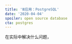 ```yaml
---
title: 'Ⅲ应用：PostgreSQL'
date: '2020-04-04'
spoiler: open source database
cta: postgres
---
```


在实际中解决什么问题，